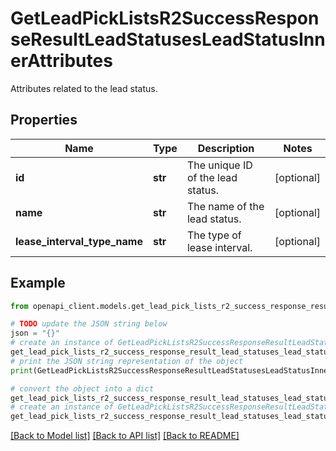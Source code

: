 # GetLeadPickListsR2SuccessResponseResultLeadStatusesLeadStatusInnerAttributes

Attributes related to the lead status.

## Properties

Name | Type | Description | Notes
------------ | ------------- | ------------- | -------------
**id** | **str** | The unique ID of the lead status. | [optional] 
**name** | **str** | The name of the lead status. | [optional] 
**lease_interval_type_name** | **str** | The type of lease interval. | [optional] 

## Example

```python
from openapi_client.models.get_lead_pick_lists_r2_success_response_result_lead_statuses_lead_status_inner_attributes import GetLeadPickListsR2SuccessResponseResultLeadStatusesLeadStatusInnerAttributes

# TODO update the JSON string below
json = "{}"
# create an instance of GetLeadPickListsR2SuccessResponseResultLeadStatusesLeadStatusInnerAttributes from a JSON string
get_lead_pick_lists_r2_success_response_result_lead_statuses_lead_status_inner_attributes_instance = GetLeadPickListsR2SuccessResponseResultLeadStatusesLeadStatusInnerAttributes.from_json(json)
# print the JSON string representation of the object
print(GetLeadPickListsR2SuccessResponseResultLeadStatusesLeadStatusInnerAttributes.to_json())

# convert the object into a dict
get_lead_pick_lists_r2_success_response_result_lead_statuses_lead_status_inner_attributes_dict = get_lead_pick_lists_r2_success_response_result_lead_statuses_lead_status_inner_attributes_instance.to_dict()
# create an instance of GetLeadPickListsR2SuccessResponseResultLeadStatusesLeadStatusInnerAttributes from a dict
get_lead_pick_lists_r2_success_response_result_lead_statuses_lead_status_inner_attributes_from_dict = GetLeadPickListsR2SuccessResponseResultLeadStatusesLeadStatusInnerAttributes.from_dict(get_lead_pick_lists_r2_success_response_result_lead_statuses_lead_status_inner_attributes_dict)
```
[[Back to Model list]](../README.md#documentation-for-models) [[Back to API list]](../README.md#documentation-for-api-endpoints) [[Back to README]](../README.md)


